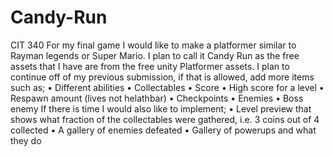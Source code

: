 # Candy-Run
CIT 340
For my final game I would like to make a platformer similar to Rayman legends or Super Mario. I plan to call it Candy Run as the free assets that I have are from the free unity Platformer assets. I plan to continue off of my previous submission, if that is allowed, add more items such as;
•	Different abilities
•	Collectables
•	Score 
•	High score for a level
•	Respawn amount (lives not helathbar) 
•	Checkpoints
•	Enemies
•	Boss enemy
If there is time I would also like to implement; 
•	Level preview that shows what fraction of the collectables were gathered, i.e. 3 coins out of 4 collected
•	A gallery of enemies defeated
•	Gallery of powerups and what they do

